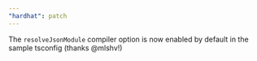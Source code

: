 ```yaml
---
"hardhat": patch
---
```


The `resolveJsonModule` compiler option is now enabled by default in the sample tsconfig (thanks @mlshv!)
